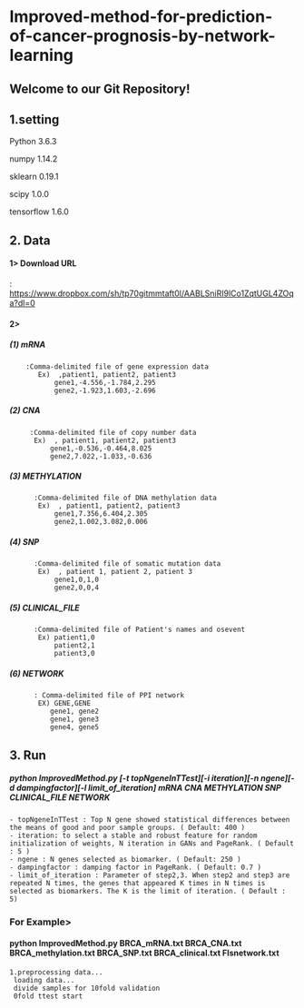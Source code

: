 # Improved-method-for-prediction-of-cancer-prognosis-by-network-learning


## Welcome to our Git Repository!

## 1.setting

  Python  3.6.3
  
  numpy 1.14.2
  
  sklearn 0.19.1
  
  scipy 1.0.0
  
  tensorflow 1.6.0
  

## 2.  Data
   #### 1> Download URL
: https://www.dropbox.com/sh/tp70gitmmtaft0l/AABLSniRI9lCo1ZqtUGL4ZOqa?dl=0
  
   #### 2>
   ##### (1) mRNA
        :Comma-delimited file of gene expression data 
           Ex)  ,patient1, patient2, patient3
               gene1,-4.556,-1.784,2.295
               gene2,-1.923,1.603,-2.696         
   ##### (2) CNA
         :Comma-delimited file of copy number data 
          Ex)  , patient1, patient2, patient3
              gene1,-0.536,-0.464,8.025
              gene2,7.022,-1.033,-0.636        
   ##### (3) METHYLATION
          :Comma-delimited file of DNA methylation data
           Ex)  , patient1, patient2, patient3
               gene1,7.356,6.404,2.305
               gene2,1.002,3.082,0.006           
   ##### (4) SNP
          :Comma-delimited file of somatic mutation data
           Ex)  , patient 1, patient 2, patient 3
               gene1,0,1,0
               gene2,0,0,4
              
   ##### (5) CLINICAL_FILE
          :Comma-delimited file of Patient's names and osevent
           Ex) patient1,0
               patient2,1
               patient3,0     
  ##### (6) NETWORK
          : Comma-delimited file of PPI network
           EX) GENE,GENE
              gene1, gene2
              gene1, gene3
              gene4, gene5
         
## 3. Run
   ##### python ImprovedMethod.py [-t topNgeneInTTest][-i iteration][-n ngene][-d dampingfactor][-l limit_of_iteration] mRNA CNA METHYLATION SNP CLINICAL_FILE NETWORK
  

    
    - topNgeneInTTest : Top N gene showed statistical differences between the means of good and poor sample groups. ( Default: 400 )
    - iteration: to select a stable and robust feature for random initialization of weights, N iteration in GANs and PageRank. ( Default : 5 )
    - ngene : N genes selected as biomarker. ( Default: 250 )
    - dampingfactor : damping factor in PageRank. ( Default: 0.7 )
    - limit_of_iteration : Parameter of step2,3. When step2 and step3 are repeated N times, the genes that appeared K times in N times is selected as biomarkers. The K is the limit of iteration. ( Default : 5)

###  For Example> 
#### python ImprovedMethod.py BRCA_mRNA.txt BRCA_CNA.txt BRCA_methylation.txt BRCA_SNP.txt BRCA_clinical.txt FIsnetwork.txt

    1.preprocessing data...
     loading data...
     divide samples for 10fold validation
     0fold ttest start





